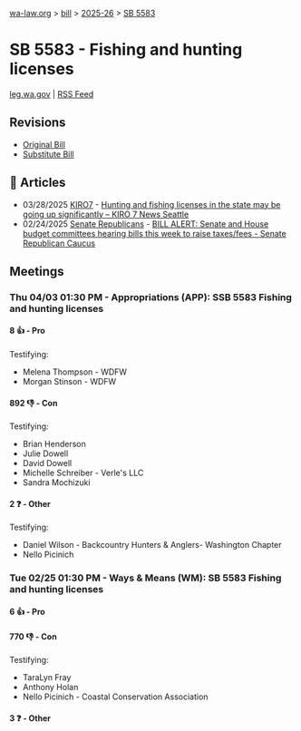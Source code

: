[wa-law.org](/) > [bill](/bill/) > [2025-26](/bill/2025-26/) > [SB 5583](/bill/2025-26/sb/5583/)

# SB 5583 - Fishing and hunting licenses
[leg.wa.gov](https://app.leg.wa.gov/billsummary?BillNumber=5583&Year=2025&Initiative=false) | [RSS Feed](./rss.xml)

## Revisions
* [Original Bill](1/)
* [Substitute Bill](S/)

## 📰 Articles
* 03/28/2025 [KIRO7](/org/kiro7/) - [Hunting and fishing licenses in the state may be going up significantly – KIRO 7 News Seattle](https://www.kiro7.com/news/local/hunting-fishing-licenses-state-may-be-going-up-significantly/SOJ4D2NAWRDFFPDPR32JSUJA5U/#:~:text=Senate%20Bill%205583,)
* 02/24/2025 [Senate Republicans](/org/senate_republicans/) - [BILL ALERT: Senate and House budget committees hearing bills this week to raise taxes/fees - Senate Republican Caucus](https://src.wastateleg.org/blog/bill-alert-senate-house-budget-committees-hearing-bills-week-raise-taxes-fees/#:~:text=SB%205583)

## Meetings
### Thu 04/03 01:30 PM - Appropriations (APP): SSB 5583 Fishing and hunting licenses
#### 8 👍 - Pro
Testifying:
* Melena Thompson - WDFW
* Morgan Stinson - WDFW

#### 892 👎 - Con
Testifying:
* Brian Henderson
* Julie Dowell
* David Dowell
* Michelle Schreiber - Verle's LLC
* Sandra Mochizuki

#### 2 ❓ - Other
Testifying:
* Daniel Wilson - Backcountry Hunters & Anglers- Washington Chapter
* Nello Picinich

### Tue 02/25 01:30 PM - Ways & Means (WM): SB 5583 Fishing and hunting licenses
#### 6 👍 - Pro

#### 770 👎 - Con
Testifying:
* TaraLyn Fray
* Anthony Holan
* Nello Picinich - Coastal Conservation Association

#### 3 ❓ - Other

